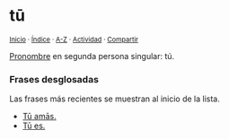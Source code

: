 # tū
<sup>[Inicio](../../../../index.md) · [Índice](../../../../indices/latin-espanol-t.md) · [A-Z](../../../../indices/alfabetico.md) · [Actividad](../../../../indices/actividad.md) · [Compartir](https://x.com/intent/tweet?text=%C2%ABt%C5%AB%C2%BB%2C%20pronombre%20en%20segunda%20persona%20singular%2C%20en%20el%20Diccionario%20lat%C3%ADn-espa%C3%B1ol%2C%20con%20frases%20de%20ejemplo.%0A%E2%86%92%20https%3A%2F%2Fjucardus.github.io%2Fcontenido%2Ft%2Fu%2Fm%2Ftu.html%0A%0A%23ltn_espnl_jucardus%0A%40jucardus)</sup>

[Pronombre](../../../../contenido/p/r/o/pronombres-personales-latinos.md) en segunda persona singular: tú.

### Frases desglosadas

Las frases más recientes se muestran al inicio de la lista.

* [Tū amās.](../../../../contenido/t/u/a/tu-amas.md)
* [Tū es.](../../../../contenido/t/u/e/tu-es.md)
